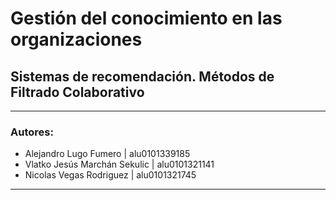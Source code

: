 # Gestión del conocimiento en las organizaciones
## Sistemas de recomendación. Métodos de Filtrado Colaborativo
---
### Autores:
* Alejandro Lugo Fumero         | alu0101339185
* Vlatko Jesús Marchán Sekulic  | alu0101321141
* Nicolas Vegas Rodriguez       | alu0101321745

---

